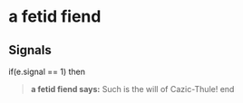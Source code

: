 # a fetid fiend
## Signals

if(e.signal == 1) then


>**a fetid fiend says:** Such is the will of Cazic-Thule!
end
